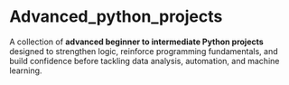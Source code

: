 # Advanced_python_projects
A collection of **advanced beginner to intermediate Python projects** designed to strengthen logic, reinforce programming fundamentals, and build confidence before tackling data analysis, automation, and machine learning.
